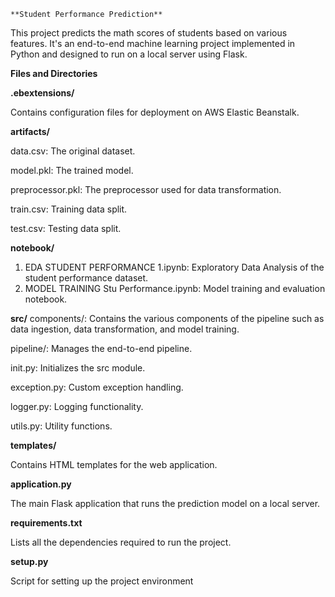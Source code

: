 `**Student Performance Prediction**`

This project predicts the math scores of students based on various features. It's an end-to-end machine learning project implemented in Python and designed to run on a local server using Flask.

**Files and Directories**

**.ebextensions/**

Contains configuration files for deployment on AWS Elastic Beanstalk.

**artifacts/**

data.csv: The original dataset.

model.pkl: The trained model.

preprocessor.pkl: The preprocessor used for data transformation.

train.csv: Training data split.

test.csv: Testing data split.

**notebook/**

1. EDA STUDENT PERFORMANCE 1.ipynb: Exploratory Data Analysis of the student performance dataset.
2. MODEL TRAINING Stu Performance.ipynb: Model training and evaluation notebook.

**src/**
components/: Contains the various components of the pipeline such as data ingestion, data transformation, and model training.

pipeline/: Manages the end-to-end pipeline.

init.py: Initializes the src module.

exception.py: Custom exception handling.

logger.py: Logging functionality.

utils.py: Utility functions.

**templates/**

Contains HTML templates for the web application.

**application.py**

The main Flask application that runs the prediction model on a local server.

**requirements.txt**

Lists all the dependencies required to run the project.

**setup.py**

Script for setting up the project environment
